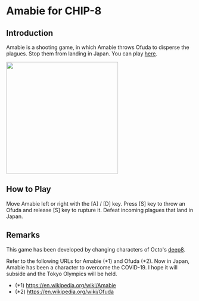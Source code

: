 # Amabie for CHIP-8

## Introduction

Amabie is a shooting game, in which Amabie throws Ofuda to disperse the plagues. 
Stop them from landing in Japan.
You can play [here](https://johnearnest.github.io/Octo/index.html?key=cXOhX6AA).

<img src="https://github.com/jay-kumogata/RetroGames/blob/main/octo/screenshots/amabie03.png" width="300">

## How to Play

Move Amabie left or right with the [A] / [D] key.
Press [S] key to throw an Ofuda and release [S] key to rupture it. 
Defeat incoming plagues that land in Japan.

## Remarks

This game has been developed by changing characters of Octo's [deep8](https://github.com/JohnEarnest/Octo/tree/gh-pages/examples).

Refer to the following URLs for Amabie (*1) and Ofuda (*2). 
Now in Japan, Amabie has been a character to overcome the COVID-19. 
I hope it will subside and the Tokyo Olympics will be held.

- (*1) https://en.wikipedia.org/wiki/Amabie
- (*2) https://en.wikipedia.org/wiki/Ofuda
